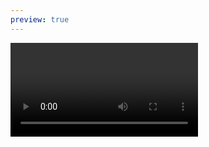 ```yaml
---
preview: true
---
```


<Video className="post-header" url="https://www.youtube.com/watch?v=_7riD3FaZgI" />

# Welcome to the Course!
## Let's Roll - Create your First 3D Game in Godot
In this tutorial I will walk you through creating your first 3D game in Godot:

(you can try playing it in browser [here](https://gotm.io/godotacademy/lets-roll)).

## Prerequisites
- You need to understand the [fundamentals of programming](https://www.youtube.com/watch?v=UcdwP1Q2UlU) (if/else, class, function, etc).
- You need to be familiar with [Godot UI](https://docs.godotengine.org/en/stable/getting_started/step_by_step/intro_to_the_editor_interface.html) and some basic concepts like [scenes and nodes](https://docs.godotengine.org/en/stable/getting_started/step_by_step/scenes_and_nodes.html). You need to be able to create and save scenes, add nodes, edit node settings, connect [signals](https://docs.godotengine.org/en/stable/getting_started/step_by_step/signals.html).

If you get confused at any point, just ask questions in our [discord server](https://discord.gg/Wbzuk2JP8Y) or in the [reddit comments](https://www.reddit.com/r/godot/comments/pv11sp/i_wrote_my_first_godot_tutorial_about_making_a/).

## Download Project Files
First, download the project files:
- `lets-roll-assets.zip` contains the initial assets you need to build the game (models for the ball and the level). <!-- To learn how to build them yourself, see the bonus blender tutorial [here](/files/lets-roll/lets-roll-assets.zip). -->
- `lets-roll-final.zip` contains the completed project you can use as reference if you get stuck at any point.
<Downloads>
{{ name: "lets-roll-assets.zip", url: "/files/lets-roll/lets-roll-assets.zip"}}
{{ name: "lets-roll-final.zip", url: "/files/lets-roll/lets-roll-final.zip"}}
</Downloads>

## Create a New Project and Import the Assets
Create a new project:

![](/illustrations/lets-roll/01-create-new-project.png)

Unpack the zip file with the assets, and drag them into the project folder.

![](/illustrations/lets-roll/02-copy-assets.png)

## Creating the Level Geometry

### Convert Block Models into Mesh Library

Open `res://assets/models/blocks.gltf` file. This file was exported from Blender, it contains the block models we will use to build our level. The `.gltf` file itself is not editable in Godot, so when you double click on the file, choose "New Inherited" - that will create a new Godot scene (in the `.tscn` format) which we can actually edit. Save the newly created scene as `res://assets/models/blocks.tscn`

![](/illustrations/lets-roll/03-blocks-tscn.png)

Our goal is to be able to conveniently build game levels out of these blocks. To accomplish that will will use the [GridMap](https://docs.godotengine.org/en/stable/classes/class_gridmap.html#class-gridmap) node - it will help us to place these blocks into the level quickly and interactively. 

To be able to use the block models in `GridMap`, we need to convert them into "Mesh Library". That's very simple - click `Scene > Convert To > MeshLibrary...` and save it as `res://assets/models/blocks.meshlib`:

![](/illustrations/lets-roll/04-convert-to-meshlib.png)

### Building the Level

Our next step is to use these blocks to build the first level for our game. In the `FileSystem` panel create a new folder called "Environment", create a new 3D Scene, name it "Level01", and save it in the Environment folder:

<img className="narrow" src="/illustrations/lets-roll/05-create-level-scene.png"/>

Add a `GridMap` node, and drag the `res://assets/models/blocks.meshlib` file we've created in the previous section into the `MeshLibrary` property:

![](/illustrations/lets-roll/06-gridmap-meshlib-settings.png)

Make sure to change the `Cell` settings to the onces you see in the screenshot:
- Set the Cell Size to 4x4x4 (to make the size of the cell match the size of our block models)
- Un-check CenterX, CenterY, and CenterZ (we don't need our blocks to be automatically centered).

Now you can select the blocks from the list of meshes in the GridMap panel, and build a level out of them:

![](/illustrations/lets-roll/07-building-a-level.png)

- Select the block from the panel and click LMB to place it into the level.
- Use `Q` and `E` to lower or raise the construction grid.
- Use `A`, `S`, `D`, `W` buttons to rotate the blocks however you want (You'll be mostly using `S` button to rotate the blocks around the Y axis).
- Right click removes the block.

Now we have made a level our ball can roll around in!

## Create the Ball
Now it's time to make the ball that is going to roll around the level and jump as the player controls it.

### Setting up the Ball scene
In this section, our goal will be to create the scene for the Ball that can be controlled by the player. It will look like this:

![](/illustrations/lets-roll/08-ball-scene.png)

Ball is a `RigidBody` node (which means that Godot will automatically calculate and apply physics to it, making the ball bounce and roll). It has a spherical collision shape, and a `Camera` attached to it (that's the camera the player will look at the scene through). We also have a "FloorCheck" raycast which points towards the floor - we will use it to determine whether the ball is currently on the floor and allowed to jump.

Create a new scene with `RigidBody` node as its root:

![](/illustrations/lets-roll/08.1-new-rigid-body.png)

Rename the node as "Ball", and save it to `res://Player/Ball.tscn`

From the assets folder drag the `pixar-ball.obj` model onto the scene and reset its `Transform` to zero, to place it into the center of the scene.

Assign a new material to the `pixar-ball` node:

<img className="narrow" src="/illustrations/lets-roll/09-assign-ball-material.png"/>

From the `res://assets/textures` folder drag the `pixar-ball.png` texture into the material's albedo texture slot:

<img className="narrow" src="/illustrations/lets-roll/10-assign-ball-texture.png"/>

Set the material's `roughness` to 0.4, which will add a nice highlight to the ball making it shinier.

Add a new `CollisionShape` node under the `Ball` node, and under `Shape` property create `New Sphere Shape`:

![](/illustrations/lets-roll/10.1-add-collision-shape.png)

CollisionShape represents a simplified shape of the Ball model, Godot uses it when it simulates the physics to allow our ball to actually interact with other physics objects (bounce off the floor for example).

### Adding Camera Rig

Now we want to have a camera attached to the Ball, so that as the ball moves, the camera moves along with it.

Create a new `Position3D` node under the "Ball", and name it "CameraRig". Underneath the "CameraRig" add a `Camera` node:

![](/illustrations/lets-roll/11.0-camera-rig.png)

Set Camera's Translation to `(0, 2.85, 3.5)` and Rotation X to `-30`, so that camera is looking at the ball from behind and above:

![](/illustrations/lets-roll/11.1-camera-transform.png)

We need the "CameraRig" node because later on we will write the code that continuously positions "CameraRig" right in the middle of the Ball, so that as the ball moves, camera moves with it. The "Camera" node is positioned relative to the "CameraRig", so that its always looking at the ball from the same distance and angle.

Don't forget to save the scene, then add it to the `Level01` scene (by clicking on the link icon in the Scene panel). Lift the Ball 1 unit up on the Y axis, so that it's resting on the floor. Now if you run the game, you will see the Ball in the middle of our level:

![](/illustrations/lets-roll/12-ball-and-level-set-up.png)


### Movement code
Now we're finally ready to do the exciting part - let's make the ball move!

First, let's set up the keys the player can press to move the ball. Go to `Project > Project Settings > Input Map`, and add the following keys:

![](/illustrations/lets-roll/13-input-map.png)

Attach a new script to the the Ball (`res://Player/Ball.gd`):

![](/illustrations/lets-roll/13.1-attach-ball-script.png)

Add the following code:

```gdscript {1-5}
extends RigidBody

var rolling_force = 40

func _ready():
  # Camera is parented to the Ball, but we don't want it to rotate
  # along with the Ball. This line of code tells Godot to ignore the Ball's 
  # transformations, it will be as if the CameraRig is parented to Level01
  $CameraRig.set_as_toplevel(true)

func _physics_process(delta):
  # Move the ball in response to player pressing the buttons.
  # When the button is pressed, we increase the angular velocity 
  # of the RigidBody in the corresponding dierction, making the ball spin.
  # The rest is handled by the physics engine, when the ball spins - it rolls.
  if Input.is_action_pressed("forward"):
    angular_velocity.x -= rolling_force*delta
  elif Input.is_action_pressed("back"):
    angular_velocity.x += rolling_force*delta
  if Input.is_action_pressed("left"):
    angular_velocity.z += rolling_force*delta
  elif Input.is_action_pressed("right"):
    angular_velocity.z -= rolling_force*delta
```

Now if you run the game, the ball is going to move in response to you pressing the buttons, but currently the camera stays in place (because we set it as top level, telling Godot to treat it as if it wasn't parented to the Ball). To move the camera along with the ball, add the following lines of code:

```gdscript {9-13}
extends RigidBody

var rolling_force = 40

func _ready():
	$CameraRig.set_as_toplevel(true)
  
func _physics_process(delta):
	# Move the camera along with the ball
	$CameraRig.global_transform.origin = lerp(
		$CameraRig.global_transform.origin, 
		global_transform.origin, 0.1
	)

	if Input.is_action_pressed("forward"):
		angular_velocity.x -= rolling_force*delta
	elif Input.is_action_pressed("back"):
		angular_velocity.x += rolling_force*delta
	if Input.is_action_pressed("left"):
		angular_velocity.z += rolling_force*delta
	elif Input.is_action_pressed("right"):
		angular_velocity.z -= rolling_force*delta

```

We're setting CameraRig's global position to be equal to Ball's global translation (`global_transform.origin`). [lerp](https://docs.godotengine.org/en/3.2/classes/class_@gdscript.html#class-gdscript-method-lerp) stands for linear interpolation, it will make it so that the camera position follows the ball smoothly instead of instantaneously, so if the ball suddenly jumps up, it will take the camera a few frames to catch up with it.

### Jump Functionality
Now let's add the jumping functionality. In the Ball scene, add a `RayCast` node, rename it to "FloorCheck", and set its properties like so:

![](/illustrations/lets-roll/14-raycast-settings.png)

Imagine the raycast as a small arrow pointing downwards from the center of the Ball, it is just a bit longer than the ball's radius. We can check whether this arrow intersects with the floor, if it does - we know that the Ball is on the ground, and we are able to jump. If it doesn't, we know that the Ball is currently in the air, and we don't want the player to be able to jump when its already in the air.

Here's how the final Ball movement code looks like:

```gdscript
extends RigidBody

var rolling_force = 40

func _ready():
	$CameraRig.set_as_toplevel(true)
	# Make sure FloorCheck raycast doesn't inherit Balls transforms,
	# so that it doesn't rotate as the ball rolls
	$FloorCheck.set_as_toplevel(true)

func _physics_process(delta):
	$CameraRig.global_transform.origin = lerp(
		$CameraRig.global_transform.origin, 
		global_transform.origin, 0.1
	)
	# As the ball moves, move the raycast along with it
	$FloorCheck.global_transform.origin = global_transform.origin

	if Input.is_action_pressed("forward"):
		angular_velocity.x -= rolling_force*delta
	elif Input.is_action_pressed("back"):
		angular_velocity.x += rolling_force*delta
	if Input.is_action_pressed("left"):
		angular_velocity.z += rolling_force*delta
	elif Input.is_action_pressed("right"):
		angular_velocity.z -= rolling_force*delta

	# When the ball is on the floor and the user presses jump button,
	# add impulse moving the ball up.
	if Input.is_action_just_pressed("jump") and $FloorCheck.is_colliding():
		apply_impulse(Vector3(), Vector3.UP*1000)

```

Raycast is parented under the ball, and as the ball is rolling, raycast arrow would rotate along with it. We don't want that, we want it to be constantly pointing downwards, so we use the same trick we used with the camera - we use `set_as_toplevel` to tell Godot to ignore the fact that raycast is parented to the ball, and then in the `_physics_process()` we set raycast's position to always be equal to the ball's global translation, so that it moves along with the ball (but doesn't rotate with it).

`$FloorCheck.is_colliding()` tells us whether the raycast intersects with he floor. If the ball is on the floor and the player has just pressed the jump button, we propel the Ball upwards using `apply_impulse()`.

### Tweaking Ball Physics settings
If you try playing the game now, you'll notice that the ball feels too light and too slippery. We want to modify its physics properties so that the gameplay feels more fun and controllable. Click on the Ball node, assign it a new Physics Material, and modify the settings as follows:

![](/illustrations/lets-roll/15-ball-physics-settings.png)

We make it heavier and increase the friction with the floor to make the Ball easier to control. We add some bounciness to make the ball bounce off the floor and walls, making it more fun and challenging to play.

Also set `Angular > Damp` to `1`, so that ball gradually comes to a halt when we don't press any buttons.

Finally, you want to go to `Project > Project Settings > Physics > 3D` and switch `Physics Engine` to "GodotPhysics". There are two different physics engines in Godot, and I chose this one because the other one doesn't work when you export the game to be playable in the browser.

# Lighting and Render Settings

Now it's time to make our game look pretty. First go to `Project > Project Settings` and set the following settings:

- `Window > Width and Height`: **1024x576**  
  (sets the default game resolution).
- `Window > Stretch > Mode`: **2D**, `Aspect`: **keep**.  
  (makes it possible to resize the game window, and scale the picture according to its size).
- `Rendering > Quality > Msaa`: **4x**.  
  (enables anti-aliasing, which removes the jagged lines at the edges of the objects).
- `Rendering > Quality > Directional Shadow > Size`: **8192**  
  (improves the shadow quality).

Add a new `WorldEnvironment` node to the Level01, create a new environment and set the settings as follows:

![](/illustrations/lets-roll/16-world-environment-settings.png)

WorldEnvironment allows us to change the ambient lighting (which we set to the color of the sky), and add post-processing effects like fog and color correction.

- Custom Color - `#2b79ad`
- Ambient light - `#1eacf1`
- Fog enabled, color - `#6792bd`
- Tonemap - ACES


Add a `DirectionalLight`, it will represent the main light in the scene (the sun). Set:
- Color - `#f8e6cd`
- Energy - 2
- Shadow - Enabled.
- Rotation - `-60, 60, 0`

The final look of the game:

![](/illustrations/lets-roll/17-final-look.png)

## DeathZone
Next, we want to restart the game when the ball rolls off the level. Create a new `Area` node, name it "DeathZone" and save it into `res://Environment/DeathZone.tscn`. Add a collision shape to it, create the BoxShape, make it pretty large (set its extents to `150, 1, 150`), and set it's translation y to `-10` to move it below the ground:

![](/illustrations/lets-roll/18-death-zone.png)

Link this scene into the level (Level01). When the ball falls off the level, it will cross the DeathZone, and we'll know that we need to restart the game.

First, let's attach a new script to the Level01 node, and call this script "Level.gd":

![](/illustrations/lets-roll/18.1-attach-level-script.png)

Note that we're naming this script "Level.gd" not "Level01.gd" - when we have more levels, this script will be attached to them as well.

Now, select the DeathZone node, open the Node panel, and connect the `body_entered` signal of DeathZone to the Level script:
![](/illustrations/lets-roll/18.2-death-zone-connect-signal.png)

Godot will automatically create `_on_DeathZone_body_entered()` function for you, this function will trigger every time our Ball falls down and enters the DeathZone. Now we just need to tell Godot to reload the level as soon as that happens:
```gdscript
func _on_DeathZone_body_entered(body):
	if body.name == "Ball":
		get_tree().reload_current_scene()
```

## VictoryZone and Levels.
Finally, one last thing we want to do is to add levels. As soon as the ball reaches its target, we want to move the player to the next level.

Just like with the DeathZone - create a new `Area` scene, name it "VictoryZone", add a Box collision shape, link it into the Level01, and place it where the Ball's target is:

![](/illustrations/lets-roll/19-victory-zone.png)

And just like with DeathZone, we want to connect the `body_entered` signal from VictoryZone to Level script. As soon as the Ball enters the VictoryZone, we will run a function that moves us to the next level.

Add the following code to the Level.gd script:

```gdscript
var levels = [
	"res://Environment/Level01.tscn",
	"res://Environment/Level02.tscn"
]
export var current_level = 0

func _on_VictoryZone_body_entered(body):
	if body.name == "Ball":
		current_level += 1
		if current_level < levels.size():
			print("Load level", levels[current_level])
			get_tree().change_scene(levels[current_level])
```

Here we have an array of Levels, and as soon as the Ball enters the victory zone, we load the next level.

Now all you need is to make more levels. Save the copy of "Level01" scene as "Level02", and modify it to create a new level. Rename the root node from "Level01" to "Level02", and use the GridMap node to build a new level.

Notice that the root nodes of the levels (Level01, Level02, etc, all the ones that have "Level.gd" script attached to them) have the "Current Level" property in the Inspector panel:

![](/illustrations/lets-roll/20-current-level-variable.png)

That's because the line `export var current_level = 0` exported this variable and made it available in the Inspector panel. Level numbers start at 0, so in Level01 you'll want to set it to 0, in Level02 you'll set it to 1, and so on. That's how our script knows what level we're currently at, and at the line `current_level += 1` it will increase this value by `1`, so that it can take the next level from the list of levels here: `get_tree().change_scene(levels[current_level])`.

You can make as many levels as you want, and add them all to the array of levels.

## Conclusion
I hope you found this tutorial interesting and useful! If you get stuck or confused while following this tutorial, or have any questions - make a post in our [Discord Community](https://discord.gg/Wbzuk2JP8Y), and I'll help you out. 

I'd really appreciate any feedback, it would help me to make the future articles more useful to you. Please leave a [comment](https://www.reddit.com/r/godot/comments/pv11sp/i_wrote_my_first_godot_tutorial_about_making_a/), or feel free to send me an email at `lumenwrites@gmail.com`, or message me on Discord (`lumen#7925`).

